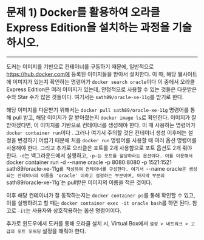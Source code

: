  # 문제 1) Docker를 활용하여 오라클 Express Edition을 설치하는 과정을 기술하시오.
 ***
 
  도커는 이미지를 기반으로 컨테이너를 구동하기 때문에, 일반적으로 https://hub.docker.com에 등록된 이미지들을 받아서 설치한다.
  이 때, 해당 웹사이트에 이미지가 있는지 확인하는 명령어가 `docker search oracle`이다 
  이 중에서 오라클 Express Edition은 여러 이미지가 있는데, 안정적으로 사용할 수 있는 것들은 다운받은 수와 Star 수가 많은 것들이다.
  여기서는 `sath89/oracle-xe-11g`를 받기로 한다. 
  
  해당 이미지를 다운받기 위해서는 `docker pull sath89/oracle-xe-11g` 명령어를 통해 pull 받고, 해당 이미지가 잘 받아졌는지 `docker image ls`로 확인한다.
  이미지가 잘 받아졌다면, 이 이미지를 기반으로 컨테이너를 생성해야 한다.
  이 때 사용하는 명령어가 `docker container run`이다 .
  그러나 여기서 주의할 것은 컨테이너 생성 이후에는 설정을 변경하기 어렵기 때문에 처음 `docker run` 명령어를 사용할 때 여러 옵션 명령어를 사용해야 한다.
  그리고 추가로 오라클은 포트를 2개 사용함으로 포트 옵션도 2개 줘야 한다.
  `-d`는 백그라운드에서 실행하고, `-p-는 포트를 할당하라는 옵션이다.
  이를 이용해서 `docker container run -d --name oracle -p 8080:8080 -p 1521:1521 sath89/oracle-xe-11g`를 작성하여 컨테이너를 구성한다.
  여기서 `--name oracle`은 생성되는 컨테이너의 이름을 'oracle' 이라고 설정하는 부분이며, 마지막 부분의 `sath89/oracle-xe-11g`는 pull받은 이미지의 이름을 적은 것이다.
  
  이후 해당 컨테이너가 잘 동작하는지는 `docker container ps`를 통해 확인할 수 있고, 이를 실행하려고 할 때는 `docker container exec -it oracle bash`를 하면 된다.
  참고로 `-it`는 사용자와 상호작용하는 옵션 명령어이다.
  
  추가로 윈도우에서 도커를 통해 오라클 설치 시, Virtual Box에서 `설정 > 네트워크 > 고급의 포트 포워딩` 설정을 해줘야 한다.
